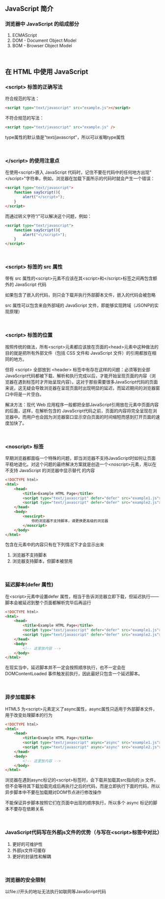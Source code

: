 ##  JavaScript 简介

### 浏览器中 JavaScript 的组成部分

1. ECMAScript
2. DOM - Document Object Model
3. BOM - Browser Object Model

<br/>

## 在 HTML 中使用 JavaScript

###  \<script> 标签的正确写法

符合规范的写法：
```html
<script type="text/javascript" src="example.js"></script>
```
不符合规范的写法：
```html
<script type="text/javascript" src="example.js" />
```

type属性的默认值是"text/javascript"，所以可以省略type属性

<br/>

###  \</script> 的使用注意点

在使用\<script>嵌入 JavaScript 代码时，记住不要在代码中的任何地方出现"\</script>"字符串，例如，浏览器在加载下面所示的代码时就会产生一个错误：
```html
<script type="text/javascript">
    function sayScript(){
        alert("</script>");
    }
</script>
```
而通过转义字符“/”可以解决这个问题，例如：
```html
<script type="text/javascript">
    function sayScript(){
        alert("<\/script>");
    }
</script> 
```

<br/>

###  \<script> 标签的 src 属性

带有 src 属性的\<script>元素不应该在其\<script>和\</script>标签之间再包含额外的 JavaScript 代码

如果包含了嵌入的代码，则只会下载并执行外部脚本文件，嵌入的代码会被忽略

src 属性可以包含来自外部域的 JavaScript 文件，即能够实现跨域（JSONP的实现原理）

<br/>

### \<script> 标签的位置

按照传统的做法，所有\<script>元素都应该放在页面的\<head>元素中这种做法的目的就是把所有外部文件（包括 CSS 文件和 JavaScript 文件）的引用都放在相同的地方。

但将 \<script> 全部放到 \<header> 标签中有存在这样的问题：必须等到全部JavaScript代码都被下载、解析和执行完成以后，才能开始呈现页面的内容（浏览器在遇到<body>标签时才开始呈现内容）。这对于那些需要很多JavaScript代码的页面来说，这无疑会导致浏览器在呈现页面时出现明显的延迟，而延迟期间的浏览器窗口中将是一片空白。

解决方法：现代 Web 应用程序一般都把全部JavaScript引用放在<body>元素中页面内容的后面，这样，在解析包含的 JavaScript代码之前，页面的内容将完全呈现在浏览器中。而用户也会因为浏览器窗口显示空白页面的时间缩短而感到打开页面的速度加快了。

<br/>

###  \<noscript> 标签

早期浏览器都面临一个特殊的问题，即当浏览器不支持JavaScript时如何让页面平稳地退化。对这个问题的最终解决方案就是创造一个\<noscript>元素，用以在不支持 JavaScript 的浏览器中显示替代
的内容
```html
<!DOCTYPE html>
<html>
    <head>
        <title>Example HTML Page</title>
        <script type="text/javascript" defer="defer" src="example1.js"></script>
        <script type="text/javascript" defer="defer" src="example2.js"></script>
    </head>
    <body>
        <noscirpt>
            你的浏览器不支持脚本，请更换更高级的浏览器
        </noscript>
    </body>
</html> 
```

包含在<noscript>元素中的内容只有在下列情况下才会显示出来

1. 浏览器不支持脚本
2. 浏览器支持脚本，但脚本被禁用

<br/>

### 延迟脚本(defer 属性)

在\<script>元素中设置defer 属性，相当于告诉浏览器立即下载，但延迟执行——脚本会被延迟到整个页面都解析完毕后再运行

```html
<!DOCTYPE html>
<html>
    <head>
        <title>Example HTML Page</title>
        <script type="text/javascript" defer="defer" src="example1.js"></script>
        <script type="text/javascript" defer="defer" src="example2.js"></script>
    </head>
    <body>
        <!-- 这里放内容 -->
    </body>
</html> 
```

在现实当中，延迟脚本并不一定会按照顺序执行，也不一定会在 DOMContentLoaded 事件触发前执行，因此最好只包含一个延迟脚本。

<br/>

### 异步加载脚本

HTML5 为\<script>元素定义了async属性，async属性只适用于外部脚本文件，用于改变处理脚本的行为

```html
<!DOCTYPE html>
<html>
    <head>
        <title>Example HTML Page</title>
        <script type="text/javascript" async="async" src="example1.js"></script>
        <script type="text/javascript" async="async" src="example2.js"></script>
    </head>
    <body>
        <!-- 这里放内容 -->
    </body>
</html> 
```

浏览器在遇到async标记的\<script>标签时，会下载并加载其src指向的 js 文件，但不会等待其下载加载完成后再执行之后的代码，而是立即执行下面的代码，所以异步脚本中不要在加载期对DOM节点进行修改操作

不能保证异步脚本按照它们在页面中出现的顺序执行，所以多个 async 标记的脚本不要存在依赖关系

<br/>

###  JavaScript代码写在外部js文件的优势（与写在\<script>标签中对比）

1. 更好的可维护性
2. 外部js文件可缓存
3. 更好的封装性和解耦

<br/>

### 浏览器的安全限制

以file://开头的地址无法执行如联网等JavaScript代码